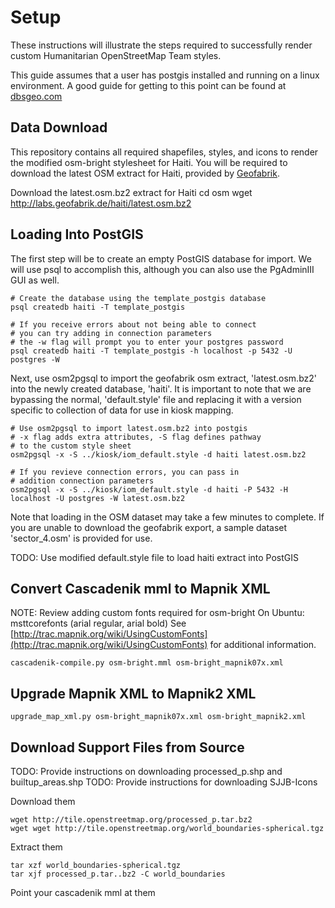 # Setup

These instructions will illustrate the steps required to
successfully render custom Humanitarian OpenStreetMap Team styles.

This guide assumes that a user has postgis installed and running on
a linux environment. A good guide for getting to this point can
be found at [dbsgeo.com](http://dbsgeo.com/foss4g2010/html/)

## Data Download

This repository contains all required shapefiles, styles, and icons to render the modified osm-bright stylesheet for Haiti. You will be required to download the latest OSM extract for Haiti, provided by [Geofabrik](http://www.geofabrik.de/index.html).

Download the latest.osm.bz2 extract for Haiti
	cd osm
	wget http://labs.geofabrik.de/haiti/latest.osm.bz2

## Loading Into PostGIS

The first step will be to create an empty PostGIS database for import.
We will use psql to accomplish this, although you can also use the PgAdminIII GUI as well.

	# Create the database using the template_postgis database
	psql createdb haiti -T template_postgis

	# If you receive errors about not being able to connect
	# you can try adding in connection parameters
	# the -w flag will prompt you to enter your postgres password
	psql createdb haiti -T template_postgis -h localhost -p 5432 -U postgres -W

Next, use osm2pgsql to import the geofabrik osm extract, 'latest.osm.bz2' into the newly created database, 'haiti'. It is important to note that we are bypassing the normal, 'default.style' file and replacing it with a version specific to collection of data for use in kiosk mapping.

	# Use osm2pgsql to import latest.osm.bz2 into postgis
	# -x flag adds extra attributes, -S flag defines pathway
	# to the custom style sheet
	osm2pgsql -x -S ../kiosk/iom_default.style -d haiti latest.osm.bz2

	# If you revieve connection errors, you can pass in
	# addition connection parameters
	osm2pgsql -x -S ../kiosk/iom_default.style -d haiti -P 5432 -H localhost -U postgres -W latest.osm.bz2

Note that loading in the OSM dataset may take a few minutes to complete. If you are unable to download the geofabrik export, a sample dataset 'sector_4.osm' is provided for use.

TODO: Use modified default.style file to load haiti extract into PostGIS

## Convert Cascadenik mml to Mapnik XML

NOTE: Review adding custom fonts required for osm-bright
On Ubuntu: msttcorefonts (arial regular, arial bold)
See [http://trac.mapnik.org/wiki/UsingCustomFonts](http://trac.mapnik.org/wiki/UsingCustomFonts) for additional information.

	cascadenik-compile.py osm-bright.mml osm-bright_mapnik07x.xml

## Upgrade Mapnik XML to Mapnik2 XML

	upgrade_map_xml.py osm-bright_mapnik07x.xml osm-bright_mapnik2.xml

## Download Support Files from Source

TODO: Provide instructions on downloading processed_p.shp and builtup_areas.shp
TODO: Provide instructions for downloading SJJB-Icons

Download them

	wget http://tile.openstreetmap.org/processed_p.tar.bz2
	wget wget http://tile.openstreetmap.org/world_boundaries-spherical.tgz

Extract them

	tar xzf world_boundaries-spherical.tgz
	tar xjf processed_p.tar..bz2 -C world_boundaries

Point your cascadenik mml at them
